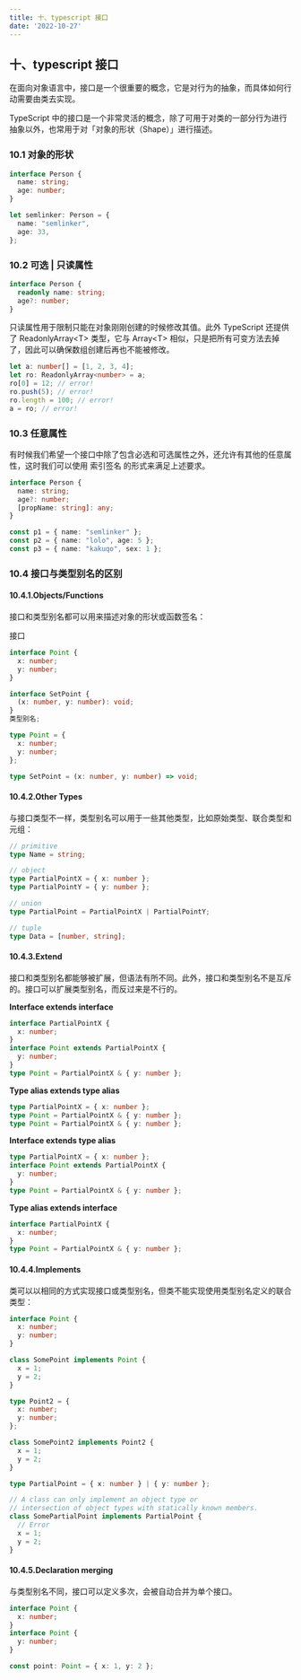 ```yaml
---
title: 十、typescript 接口
date: '2022-10-27'
---
```


## 十、typescript 接口

在面向对象语言中，接口是一个很重要的概念，它是对行为的抽象，而具体如何行动需要由类去实现。

TypeScript 中的接口是一个非常灵活的概念，除了可用于对类的一部分行为进行抽象以外，也常用于对「对象的形状（Shape）」进行描述。

### 10.1 对象的形状

```typescript
interface Person {
  name: string;
  age: number;
}

let semlinker: Person = {
  name: "semlinker",
  age: 33,
};
```

### 10.2 可选 | 只读属性

```typescript
interface Person {
  readonly name: string;
  age?: number;
}
```

只读属性用于限制只能在对象刚刚创建的时候修改其值。此外 TypeScript 还提供了 ReadonlyArray&lt;T&gt; 类型，它与 Array&lt;T&gt; 相似，只是把所有可变方法去掉了，因此可以确保数组创建后再也不能被修改。

```typescript
let a: number[] = [1, 2, 3, 4];
let ro: ReadonlyArray<number> = a;
ro[0] = 12; // error!
ro.push(5); // error!
ro.length = 100; // error!
a = ro; // error!
```

### 10.3 任意属性

有时候我们希望一个接口中除了包含必选和可选属性之外，还允许有其他的任意属性，这时我们可以使用 索引签名 的形式来满足上述要求。

```typescript
interface Person {
  name: string;
  age?: number;
  [propName: string]: any;
}

const p1 = { name: "semlinker" };
const p2 = { name: "lolo", age: 5 };
const p3 = { name: "kakuqo", sex: 1 };
```

### 10.4 接口与类型别名的区别

#### 10.4.1.Objects/Functions

接口和类型别名都可以用来描述对象的形状或函数签名：

接口

```typescript
interface Point {
  x: number;
  y: number;
}

interface SetPoint {
  (x: number, y: number): void;
}
类型别名;

type Point = {
  x: number;
  y: number;
};

type SetPoint = (x: number, y: number) => void;
```

#### 10.4.2.Other Types

与接口类型不一样，类型别名可以用于一些其他类型，比如原始类型、联合类型和元组：

```typescript
// primitive
type Name = string;

// object
type PartialPointX = { x: number };
type PartialPointY = { y: number };

// union
type PartialPoint = PartialPointX | PartialPointY;

// tuple
type Data = [number, string];
```

#### 10.4.3.Extend

接口和类型别名都能够被扩展，但语法有所不同。此外，接口和类型别名不是互斥的。接口可以扩展类型别名，而反过来是不行的。

**Interface extends interface**

```typescript
interface PartialPointX {
  x: number;
}
interface Point extends PartialPointX {
  y: number;
}
type Point = PartialPointX & { y: number };
```

**Type alias extends type alias**

```typescript
type PartialPointX = { x: number };
type Point = PartialPointX & { y: number };
type Point = PartialPointX & { y: number };
```

**Interface extends type alias**

```typescript
type PartialPointX = { x: number };
interface Point extends PartialPointX {
  y: number;
}
type Point = PartialPointX & { y: number };
```

**Type alias extends interface**

```typescript
interface PartialPointX {
  x: number;
}
type Point = PartialPointX & { y: number };
```

#### 10.4.4.Implements

类可以以相同的方式实现接口或类型别名，但类不能实现使用类型别名定义的联合类型：

```typescript
interface Point {
  x: number;
  y: number;
}

class SomePoint implements Point {
  x = 1;
  y = 2;
}

type Point2 = {
  x: number;
  y: number;
};

class SomePoint2 implements Point2 {
  x = 1;
  y = 2;
}

type PartialPoint = { x: number } | { y: number };

// A class can only implement an object type or
// intersection of object types with statically known members.
class SomePartialPoint implements PartialPoint {
  // Error
  x = 1;
  y = 2;
}
```

#### 10.4.5.Declaration merging

与类型别名不同，接口可以定义多次，会被自动合并为单个接口。

```typescript
interface Point {
  x: number;
}
interface Point {
  y: number;
}

const point: Point = { x: 1, y: 2 };
```
